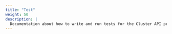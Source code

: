 ```yaml
---
title: "Test"
weight: 50
description: |
  Documentation about how to write and run tests for the Cluster API project.
---
```



